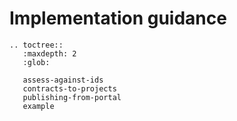 # Implementation guidance

```eval_rst
.. toctree::
   :maxdepth: 2
   :glob:

   assess-against-ids
   contracts-to-projects
   publishing-from-portal
   example

```
